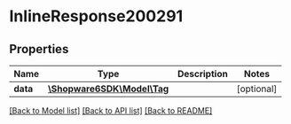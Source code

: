 # InlineResponse200291

## Properties
Name | Type | Description | Notes
------------ | ------------- | ------------- | -------------
**data** | [**\Shopware6SDK\Model\Tag**](Tag.md) |  | [optional] 

[[Back to Model list]](../../README.md#documentation-for-models) [[Back to API list]](../../README.md#documentation-for-api-endpoints) [[Back to README]](../../README.md)

